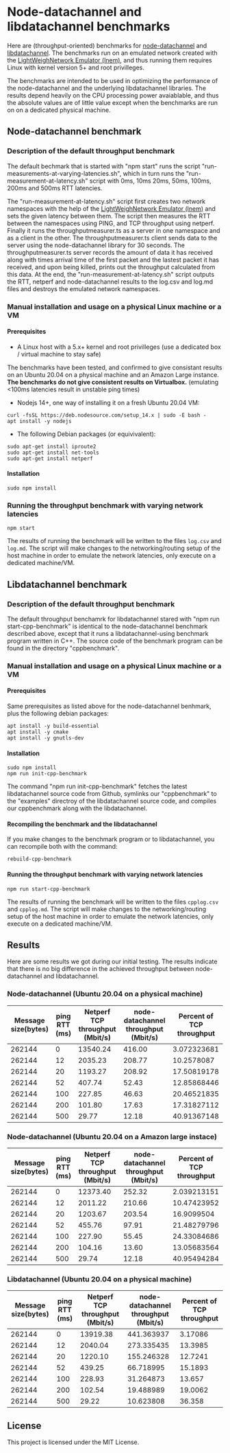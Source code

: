 # Node-datachannel and libdatachannel benchmarks

Here are (throughput-oriented) benchmarks for [node-datachannel](https://www.npmjs.com/package/node-datachannel) and [libdatachannel](https://github.com/paullouisageneau/libdatachannel). The benchmarks run on an emulated network created with the [LightWeighNetwork Emulator (lnem)](https://github.com/streamr-dev/lnem), and thus running them requires Linux with kernel version 5+ and root privilleges. 

The benchmarks are intended to be used in optimizing the performance of the node-datachannel and the underlying libdatachannel libraries. The results depend heavily on the CPU processing power avaiablable, and thus the absolute values are of little value except when the benchmarks are run on on a dedicated physical machine.

## Node-datachannel benchmark

### Description of the default throughput benchmark

The default bechmark that is started with "npm start" runs the script "run-measurements-at-varying-latencies.sh", which in turn runs
the "run-measurement-at-latency.sh" script with 0ms, 10ms 20ms, 50ms, 100ms, 200ms and 500ms RTT latencies.

The "run-measurement-at-latency.sh" script first creates two network namespaces with the help of the 
[LightWeighNetwork Emulator (lnem)](https://github.com/streamr-dev/lnem) and sets the given latency between them. 
The script then measures the RTT between the namespaces using PING, and TCP throughput using netperf. Finally it runs the 
throughputmeasurer.ts as a server in one namespace and as a client in the other. The throughputmeasurer.ts client 
sends data to the server using the node-datachannel library for 30 seconds. The throughputmeasurer.ts server records the amount of data it has received 
along with times arrival time of the first packet and the lastest packet it has received, and upon being killed, prints out the throughput
calculated from this data. At the end, the "run-measurement-at-latency.sh" script outputs the RTT, netperf and node-datachannel results to the log.csv and log.md files and destroys the emulated network namespaces.

### Manual installation and usage on a physical Linux machine or a VM

#### Prerequisites

* A Linux host with a 5.x+ kernel and root privilleges  (use a dedicated box / virtual machine to stay safe)

The benchmarks have been tested, and confirmed to give consistant results on an Ubuntu 20.04 on a physical machine and an Amazon Large instance. 
**The benchmarks do not give consistent results on Virtualbox.** (emulating <100ms latencies result in unstable ping times)

* Nodejs 14+, one way of installing it on a fresh Ubuntu 20.04 VM:

```
curl -fsSL https://deb.nodesource.com/setup_14.x | sudo -E bash -
apt install -y nodejs
```

* The following Debian packages (or equivivalent):

```
sudo apt-get install iproute2
sudo apt-get install net-tools
sudo apt-get install netperf
```

#### Installation

```
sudo npm install
```

### Running the throughput benchmark with varying network latencies

```
npm start
```

The results of running the benchmark will be written to the files `log.csv` and `log.md`. The script will make changes to the networking/routing setup of the host machine in order to emulate the network latencies, only execute on a dedicated machine/VM. 


## Libdatachannel benchmark

### Description of the default throughput benchmark

The default throughput benchamrk for libdatachannel stared with "npm run start-cpp-benchmark" is identical to the node-datachannel benchmark described above, except that
it runs a libdatachannel-using benchmark program written in C++. The source code of the benchmark program can be found in the directory "cppbenchmark". 

### Manual installation and usage on a physical Linux machine or a VM

#### Prerequisites

Same prerequisites as listed above for the node-datachannel benhmark, plus the following debian packages:

```
apt install -y build-essential
apt install -y cmake
apt install -y gnutls-dev
```

#### Installation

```
sudo npm install
npm run init-cpp-benchmark
```

The command "npm run init-cpp-benchmark" fetches the latest libdatachannel source code from Github, symlinks our "cppbenchmark"  to the "examples" directroy of the libdatachannel source code, and compiles our cppbenchmark along with the libdatachannel.

#### Recompiling the benchmark and the libdatachannel

If you make changes to the benchmark program or to libdatachannel, you can recompile both with the command:

```
rebuild-cpp-benchmark
```

#### Running the throughput benchmark with varying network latencies

```
npm run start-cpp-benchmark
```
The results of running the benchmark will be written to the files `cpplog.csv` and `cpplog.md`. The script will make changes to the networking/routing setup of the host machine in order to emulate the network latencies, only execute on a dedicated machine/VM. 


## Results

Here are some results we got during our initial testing. The results indicate that there is no big difference in the achieved throughput 
between node-datachannel and libdatachannel.


### Node-datachannel (Ubuntu 20.04 on a physical machine) 

| Message size(bytes)  | ping RTT (ms) | Netperf TCP throughput (Mbit/s) | node-datachannel throughput (Mbit/s) | Percent of TCP throughput |
|----------------------|---------------|---------------------------------|--------------------------------------|---------------------------|
| 262144               | 0	           | 13540.24	                     | 416.00                               | 3.072323681               | 
| 262144               | 12	           | 2035.23	                     | 208.77                               | 10.2578087                |
| 262144               | 20	           | 1193.27                         | 208.92                               | 17.50819178               | 
| 262144               | 52	           | 407.74                          | 52.43                                | 12.85868446               | 
| 262144               | 100	       | 227.85                          | 46.63                                | 20.46521835               |
| 262144               | 200	       | 101.80                          | 17.63                                | 17.31827112               |
| 262144	           | 500	       | 29.77                           | 12.18                                | 40.91367148               |

### Node-datachannel (Ubuntu 20.04 on a Amazon large instace)

| Message size(bytes) | ping RTT (ms) | Netperf TCP throughput (Mbit/s) | node-datachannel throughput (Mbit/s) | Percent of TCP throughput |
|---------------------|---------------|---------------------------------|--------------------------------------|---------------------------|
| 262144              | 0             | 12373.40                        | 252.32                               | 2.039213151               |
| 262144	          | 12	          | 2011.22	                        | 210.66                               | 10.47423952               |
| 262144	          | 20            | 1203.67	                        | 203.54                               | 16.9099504                | 
| 262144	          | 52            | 455.76	                        | 97.91                                | 21.48279796               | 
| 262144	          | 100           | 227.90	                        | 55.45                                | 24.33084686               |  
| 262144	          | 200           | 104.16	                        | 13.60                                | 13.05683564               |
| 262144              | 500           | 29.74	                        | 12.18                                | 40.95494284               |  


### Libdatachannel (Ubuntu 20.04 on a physical machine)

| Message size(bytes) | ping RTT (ms) | Netperf TCP throughput (Mbit/s) | node-datachannel throughput (Mbit/s) | Percent of TCP throughput |
|---------------------|---------------|---------------------------------|--------------------------------------|---------------------------|
| 262144              | 0             | 13919.38                        | 441.363937                           | 3.17086                   |
| 262144              | 12            | 2040.04                         | 273.335435                           | 13.3985                   |
| 262144              | 20            | 1220.10                         | 155.246328                           | 12.7241                   |
| 262144              | 52            | 439.25                          | 66.718995                            | 15.1893                   |
| 262144              | 100           | 228.93                          | 31.264873                            | 13.657                    |
| 262144              | 200           | 102.54                          | 19.488989                            | 19.0062                   |
| 262144              | 500           | 29.22                           | 10.623808                            | 36.358                    |




<!--
## Usage on a Vagrant VM

### Prerequisites

* Install Vagrant from [https://www.vagrantup.com/downloads] (https://www.vagrantup.com/downloads)

### Installation using Vagrant

```
cd vagrant
vagrant up
```

Vagrant will set up a Ubuntu 20.04 virtual machine with everything installed

### Running the throughput benchmark with varying network latencies on a Vagrant VM

Connect to the virtual machine.
```
vagrant ssh
```

On the virtual machine
```
cd node-datachannel-performance-diagnostics/benchmark 
npm start
```

### Destroying the Vagrant VM

```
vagrant destroy
```
-->

## License

This project is licensed under the MIT License.


